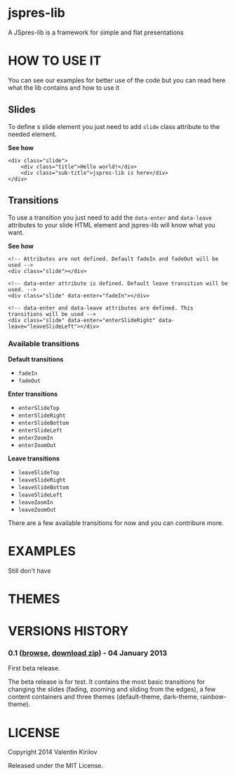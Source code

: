 jspres-lib
==========

A JSpres-lib is a framework for simple and flat presentations

# HOW TO USE IT
You can see our examples for better use of the code but you can read here what the lib contains and how to use it

## Slides
To define s slide element you just need to add `slide` class attribute to the needed element.

**See how**

    <div class="slide">
        <div class="title">Hello world!</div>
        <div class="sub-title">jspres-lib is here</div>
    </div>

## Transitions
To use a transition you just need to add the `data-enter` and `data-leave` attributes to your slide HTML element and jspres-lib will know what you want.

**See how**

    <!-- Attributes are not defined. Default fadeIn and fadeOut will be used -->
    <div class="slide"></div>
    
    <!-- data-enter attribute is defined. Default leave transition will be used. -->
    <div class="slide" data-enter="fadeIn"></div>
    
    <!-- data-enter and data-leave attributes are defined. This transitions will be used -->
    <div class="slide" data-enter="enterSlideRight" data-leave="leaveSlideLeft"></div>

### Available transitions

**Default transitions**
- `fadeIn`
- `fadeOut`

**Enter transitions**
- `enterSlideTop`
- `enterSlideRight`
- `enterSlideBottom`
- `enterSlideLeft`
- `enterZoomIn`
- `enterZoomOut`

**Leave transitions**
- `leaveSlideTop`
- `leaveSlideRight`
- `leaveSlideBottom`
- `leaveSlideLeft`
- `leaveZoomIn`
- `leaveZoomOut`

There are a few available transitions for now and you can contribure more.

# EXAMPLES
Still don't have

# THEMES

# VERSIONS HISTORY

### 0.1 ([browse](http://github.com/bartaz/impress.js/tree/0.1), [download zip](http://github.com/bartaz/impress.js/zipball/0.1)) - 04 January 2013

First beta release.

The beta release is for test. It contains the most basic transitions for changing the slides (fading, zooming and sliding from the edges), a few content containers and three themes (default-theme, dark-theme, rainbow-theme).

# LICENSE

Copyright 2014 Valentin Kirilov

Released under the MIT License.
